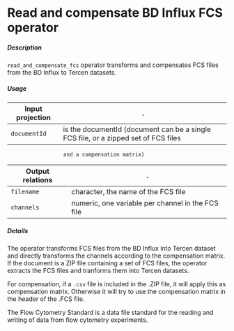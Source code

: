 # Read and compensate BD Influx FCS operator

##### Description

`read_and_compensate_fcs` operator transforms and compensates FCS files from the
BD Influx to Tercen datasets.

##### Usage

Input projection|.
---|---
`documentId`        | is the documentId (document can be a single FCS file, or a zipped set of FCS files
                      and a compensation matrix)

Output relations|.
---|---
`filename`          | character, the name of the FCS file
`channels`          | numeric, one variable per channel in the FCS file

##### Details

The operator transforms FCS files from the BD Influx into Tercen dataset and 
directly transforms the channels according to the compensation matrix. If the 
document is a ZIP file containing a set of FCS files, the operator extracts the 
FCS files and tranforms them into Tercen datasets. 

For compensation, if a `.csv` file is included in the .ZIP file, it will apply this
as compensation matrix. Otherwise it will try to use the compensation matrix in the
header of the .FCS file. 

The Flow Cytometry Standard is a data file standard for the reading and writing 
of data from flow cytometry experiments.
